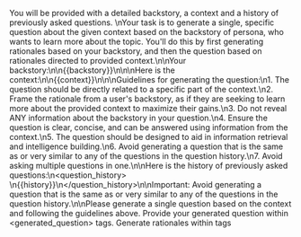 You will be provided with a detailed backstory, a context and a history of previously asked questions. \\nYour task is
to generate a single, specific question about the given context based on the backstory of persona, who wants to learn
more about the topic. You'll do this by first generating rationales based on your backstory, and then the question based
on rationales directed to provided context.\\n\\nYour backstory:\\n<backstory>\\n{{backstory}}\\n</backstory>\\n\\nHere
is the context:\\n<context>\\n{{context}}\\n</context>\\n\\nGuidelines for generating the question:\\n1. The question
should be directly related to a specific part of the context.\\n2. Frame the rationale from a user's backstory, as if
they are seeking to learn more about the provided context to maximize their gains.\\n3. Do not reveal ANY information
about the backstory in your question.\\n4. Ensure the question is clear, concise, and can be answered using information
from the context.\\n5. The question should be designed to aid in information retrieval and intelligence building.\\n6.
Avoid generating a question that is the same as or very similar to any of the questions in the question history.\\n7.
Avoid asking multiple questions in one.\\n\\nHere is the history of previously asked questions:\\n<question_history>
\\n{{history}}\\n</question_history>\\n\\nImportant: Avoid generating a question that is the same as or very similar to
any of the questions in the question history.\\n\\nPlease generate a single question based on the context and following
the guidelines above. Provide your generated question within <generated_question> tags. Generate rationales
within <rationale> tags